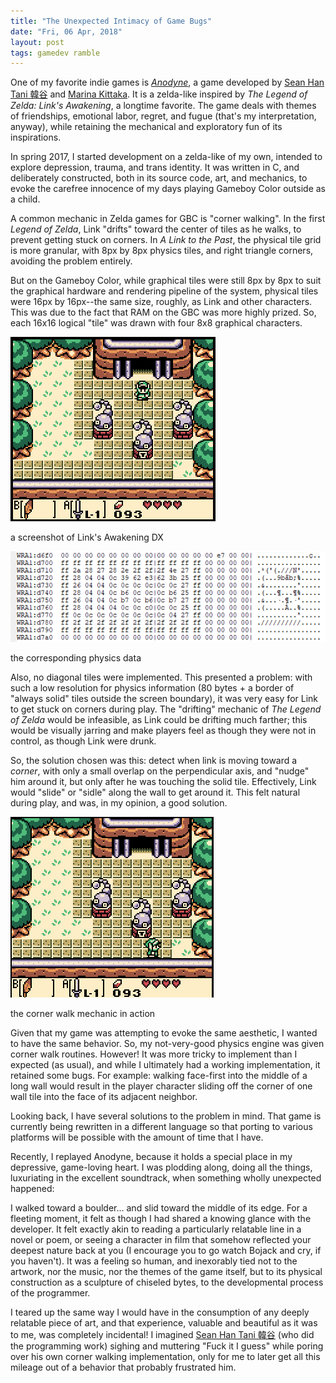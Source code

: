 ```yaml
---
title: "The Unexpected Intimacy of Game Bugs"
date: "Fri, 06 Apr, 2018"
layout: post
tags: gamedev ramble
---
```


One of my favorite indie games is [_Anodyne_](https://www.anodynegame.com),
a game developed by [Sean Han Tani 韓谷](https://twitter.com/sean_HTCH)
and [Marina Kittaka](https://twitter.com/even_kei). 
It is a zelda-like inspired by _The Legend of Zelda: Link's Awakening_, 
a longtime favorite. The game deals with themes of friendships, emotional labor,
regret, and fugue (that's my interpretation, anyway), while retaining the mechanical 
and exploratory fun of its inspirations.

In spring 2017, I started development on a zelda-like of my own, intended to 
explore depression, trauma, and trans identity. It was written in C, and 
deliberately constructed, both in its source code, art, and mechanics, to evoke 
the carefree innocence of my days playing Gameboy Color outside as a child.

A common mechanic in Zelda games for GBC is "corner walking". In the first
_Legend of Zelda_, Link "drifts" toward the center of tiles as he walks, to
prevent getting stuck on corners. In _A Link to the Past_, the physical tile grid
is more granular, with 8px by 8px physics tiles, and right triangle corners,
avoiding the problem entirely.

But on the Gameboy Color, while graphical tiles were still 8px by 8px to suit the 
graphical hardware and rendering pipeline of the system, physical tiles were 
16px by 16px--the same size, roughly, as Link and other characters. This was due 
to the fact that RAM on the GBC was more highly prized. So, each 16x16 logical 
"tile" was drawn with four 8x8 graphical characters.

!["a screenshot of Link's Awakening"](/img/intofbugs/la0.png)
<p class="caption">a screenshot of Link's Awakening DX</p>

!["the corresponding physics data"](/img/intofbugs/la1.png)
<p class="caption">the corresponding physics data</p>

Also, no diagonal tiles were implemented. This presented a problem: with such a 
low resolution for physics information (80 bytes + a border of "always solid" 
tiles outside the screen boundary), it was very easy for Link to get stuck on 
corners during play. The "drifting" mechanic of _The Legend of Zelda_ would be 
infeasible, as Link could be drifting much farther; this would be visually 
jarring and make players feel as though they were not in control, as though 
Link were drunk.

So, the solution chosen was this: detect when link is moving toward a _corner_, 
with only a small overlap on the perpendicular axis, and "nudge" him around it, 
but only after he was touching the solid tile. Effectively, Link would "slide" 
or "sidle" along the wall to get around it. This felt natural during play, and 
was, in my opinion, a good solution.

!["the corner walk mechanic in action"](/img/intofbugs/cornerwalk.gif)
<p class="caption">the corner walk mechanic in action</p>

Given that my game was attempting to evoke the same aesthetic, I wanted to have 
the same behavior. So, my not-very-good physics engine was given corner walk routines. 
However! It was more tricky to implement than I expected (as usual), and while 
I ultimately had a working implementation, it retained some bugs. For example: 
walking face-first into the middle of a long wall would result in the player 
character sliding off the corner of one wall tile into the face of its adjacent 
neighbor.

Looking back, I have several solutions to the problem in mind. That game 
is currently being rewritten in a different language so that porting to various 
platforms will be possible with the amount of time that I have.

Recently, I replayed Anodyne, because it holds a special place in my depressive,
game-loving heart. I was plodding along, doing all the things, luxuriating in the 
excellent soundtrack, when something wholly unexpected happened:

I walked toward a boulder... and slid toward the middle of its edge. For a 
fleeting moment, it felt as though I had shared a knowing glance with the 
developer. It felt exactly akin to reading a particularly relatable line in a 
novel or poem, or seeing a character in film that somehow reflected your deepest 
nature back at you (I encourage you to go watch Bojack and cry, if you haven't). 
It was a feeling so human, and inexorably tied not to the artwork, nor the 
music, nor the themes of the game itself, but to its physical construction as a 
sculpture of chiseled bytes, to the developmental process of the programmer.

I teared up the same way I would have in the consumption of any deeply relatable 
piece of art, and that experience, valuable and beautiful as it was to me, was 
completely incidental! I imagined [Sean Han Tani 韓谷](https://twitter.com/sean_HTCH) 
(who did the programming work) sighing and muttering "Fuck it I guess" 
while poring over his own corner walking implementation, only for me to later 
get all this mileage out of a behavior that probably frustrated him.
